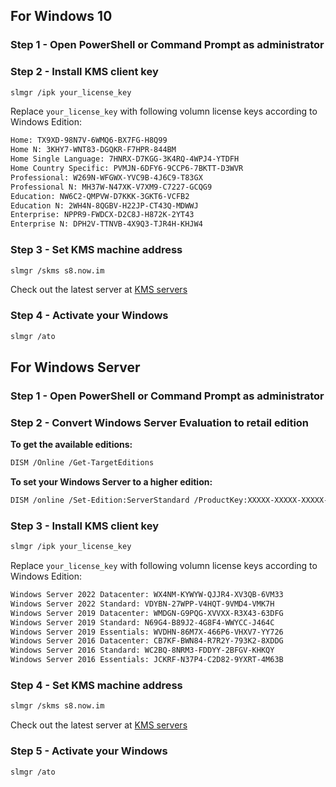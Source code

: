 ## For Windows 10

### Step 1 - Open PowerShell or Command Prompt as administrator

### Step 2 - Install KMS client key
```bash
slmgr /ipk your_license_key
```
Replace `your_license_key` with following volumn license keys according to Windows Edition:
```bash
Home: TX9XD-98N7V-6WMQ6-BX7FG-H8Q99
Home N: 3KHY7-WNT83-DGQKR-F7HPR-844BM
Home Single Language: 7HNRX-D7KGG-3K4RQ-4WPJ4-YTDFH
Home Country Specific: PVMJN-6DFY6-9CCP6-7BKTT-D3WVR
Professional: W269N-WFGWX-YVC9B-4J6C9-T83GX
Professional N: MH37W-N47XK-V7XM9-C7227-GCQG9
Education: NW6C2-QMPVW-D7KKK-3GKT6-VCFB2
Education N: 2WH4N-8QGBV-H22JP-CT43Q-MDWWJ
Enterprise: NPPR9-FWDCX-D2C8J-H872K-2YT43
Enterprise N: DPH2V-TTNVB-4X9Q3-TJR4H-KHJW4
```

### Step 3 - Set KMS machine address
```bash
slmgr /skms s8.now.im
```
Check out the latest server at [KMS servers](https://kms.msguides.com/)

### Step 4 - Activate your Windows
```bash
slmgr /ato
```

## For Windows Server

### Step 1 - Open PowerShell or Command Prompt as administrator

### Step 2 - Convert Windows Server Evaluation to retail edition
**To get the available editions:**
```bash
DISM /Online /Get-TargetEditions
```

**To set your Windows Server to a higher edition:**
```bash
DISM /online /Set-Edition:ServerStandard /ProductKey:XXXXX-XXXXX-XXXXX-XXXXX-XXXXX /AcceptEula
```

### Step 3 - Install KMS client key
```bash
slmgr /ipk your_license_key
```
Replace `your_license_key` with following volumn license keys according to Windows Edition:
```bash
Windows Server 2022 Datacenter: WX4NM-KYWYW-QJJR4-XV3QB-6VM33
Windows Server 2022 Standard: VDYBN-27WPP-V4HQT-9VMD4-VMK7H
Windows Server 2019 Datacenter: WMDGN-G9PQG-XVVXX-R3X43-63DFG
Windows Server 2019 Standard: N69G4-B89J2-4G8F4-WWYCC-J464C
Windows Server 2019 Essentials: WVDHN-86M7X-466P6-VHXV7-YY726
Windows Server 2016 Datacenter: CB7KF-BWN84-R7R2Y-793K2-8XDDG
Windows Server 2016 Standard: WC2BQ-8NRM3-FDDYY-2BFGV-KHKQY
Windows Server 2016 Essentials: JCKRF-N37P4-C2D82-9YXRT-4M63B
```

### Step 4 - Set KMS machine address
```bash
slmgr /skms s8.now.im
```
Check out the latest server at [KMS servers](https://kms.msguides.com/)

### Step 5 - Activate your Windows
```bash
slmgr /ato
```

